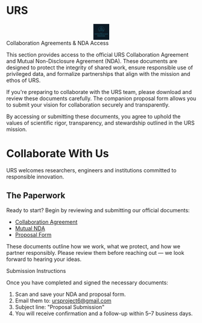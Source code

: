 # URS 
<img src="81696554-9054-40f2-b33e-857ec53e12c6.png" alt="URS Logo" width="42" style="display:block;margin:auto;" />
Collaboration Agreements & NDA Access

This section provides access to the official URS Collaboration Agreement and Mutual Non-Disclosure Agreement (NDA). These documents are designed to protect the integrity of shared work, ensure responsible use of privileged data, and formalize partnerships that align with the mission and ethos of URS.

If you're preparing to collaborate with the URS team, please download and review these documents carefully. The companion proposal form allows you to submit your vision for collaboration securely and transparently.

By accessing or submitting these documents, you agree to uphold the values of scientific rigor, transparency, and stewardship outlined in the URS mission.

# Collaborate With Us

URS welcomes researchers, engineers and institutions committed to responsible innovation.

<!-- 👇 Paste the snippet here 👇 -->

##  The Paperwork

Ready to start? Begin by reviewing and submitting our official documents:

- [ Collaboration Agreement](/assets/URS_Collaboration_Agreement.pdf)
- [ Mutual NDA ](/assets/URS_NDA_FORM.pdf)
- [ Proposal Form ](/assets/URS_Collaboration_Proposal_Form.pdf)

These documents outline how we work, what we protect, and how we partner responsibly. Please review them before reaching out — we look forward to hearing your ideas.

Submission Instructions

Once you have completed and signed the necessary documents:

1. Scan and save your NDA and proposal form.
2. Email them to: ursproject6@gmail.com
3. Subject line: "Proposal Submission"
4. You will receive confirmation and a follow-up within 5–7 business days.

